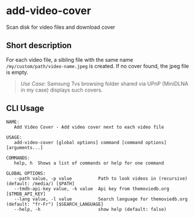 # add-video-cover
Scan disk for video files and download cover


## Short description
For each video file, a sibling file with the same name `/my/custom/path/video-name.jpeg` is created.
If no cover found, the jpeg file is empty.

> *Use Case*: Samsung Tvs browsing folder shared via UPnP (MiniDLNA in my case) displays such covers.

## CLI Usage
```
NAME:
   Add Video Cover - Add video cover next to each video file

USAGE:
   add-video-cover [global options] command [command options] [arguments...]

COMMANDS:
   help, h  Shows a list of commands or help for one command

GLOBAL OPTIONS:
   --path value, -p value          Path to look videos in (recursive) (default: /media/) [$PATH]
   --tmdb-api-key value, -k value  Api key from themoviedb.org [$TMDB_API_KEY]
   --lang value, -l value          Search language for themoviedb.org (default: "fr-Fr") [$SEARCH_LANGUAGE]
   --help, -h                      show help (default: false)
```
